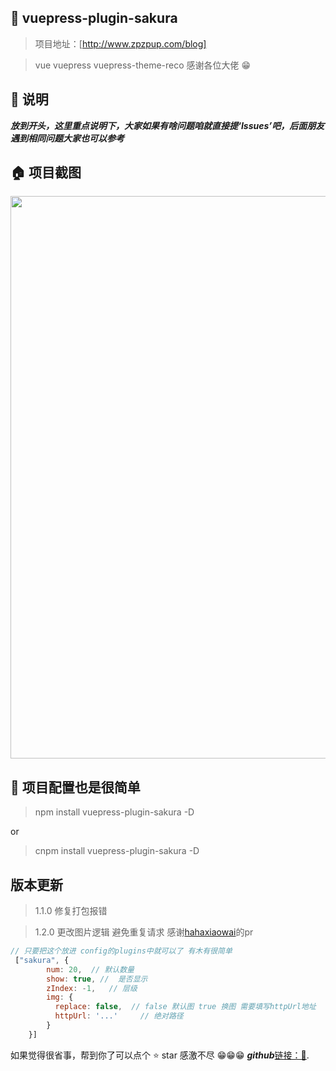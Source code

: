 <!--
 * @Author: Jabin
 * @Date: 2022-03-08 21:16:42
 * @LastEditors: Jabin
 * @LastEditTime: 2022-03-08 21:38:16
 * @Descripttion: 
-->
## 💌 vuepress-plugin-sakura

> 项目地址：[http://www.zpzpup.com/blog]

> vue vuepress vuepress-theme-reco  感谢各位大佬 😁

## 📢 说明

***放到开头，这里重点说明下，大家如果有啥问题咱就直接提‘Issues’吧，后面朋友遇到相同问题大家也可以参考***

## 🏠 项目截图
<p align="center">
  <img width="900" src="http://www.zpzpup.com/assets/image/blog04.png">
</p>


## 📎 项目配置也是很简单
> npm install vuepress-plugin-sakura -D

or

>cnpm install vuepress-plugin-sakura -D

## 版本更新
> 1.1.0 修复打包报错

> 1.2.0 更改图片逻辑 避免重复请求 感谢[hahaxiaowai](https://github.com/hahaxiaowai)的pr


```js
// 只要把这个放进 config的plugins中就可以了 有木有很简单
 ["sakura", {
        num: 20,  // 默认数量
        show: true, //  是否显示
        zIndex: -1,   // 层级
        img: {
          replace: false,  // false 默认图 true 换图 需要填写httpUrl地址
          httpUrl: '...'     // 绝对路径
        }     
    }]
```
如果觉得很省事，帮到你了可以点个 ⭐ star 感激不尽 😁😁😁  ***github***[链接：🚀](https://github.com/JabinPeng/vuepress-plugin-sakura).



